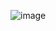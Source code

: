 ![image](https://github.com/carloscolchinec/pis-istb232/assets/75394232/de921cf8-52c9-45fb-b721-830554a3fe14)
